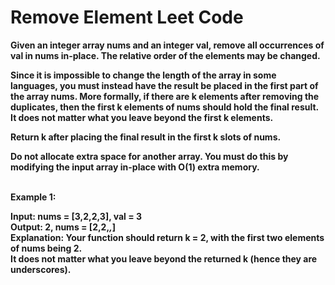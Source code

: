<h1>Remove Element Leet Code</h1>
<b>Given an integer array nums and an integer val, remove all occurrences of val in nums in-place. The relative order of the elements may be changed.

Since it is impossible to change the length of the array in some languages, you must instead have the result be placed in the first part of the array nums. More formally, if there are k elements after removing the duplicates, then the first k elements of nums should hold the final result. It does not matter what you leave beyond the first k elements.

Return k after placing the final result in the first k slots of nums.

Do not allocate extra space for another array. You must do this by modifying the input array in-place with O(1) extra memory.
  
<br>Example 1:

Input: nums = [3,2,2,3], val = 3
<br>Output: 2, nums = [2,2,_,_]
<br>Explanation: Your function should return k = 2, with the first two elements of nums being 2.
<br>It does not matter what you leave beyond the returned k (hence they are underscores).</b>
